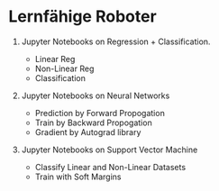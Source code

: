 # Lernfähige Roboter

1. Jupyter Notebooks on Regression + Classification.
    - Linear Reg
    - Non-Linear Reg
    - Classification
    
2. Jupyter Notebooks on Neural Networks
    - Prediction by Forward Propogation
    - Train by Backward Propogation
    - Gradient by Autograd library

3. Jupyter Notebooks on Support Vector Machine
    - Classify Linear and Non-Linear Datasets
    - Train with Soft Margins	
